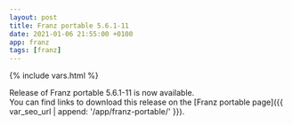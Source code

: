 ```yaml
---
layout: post
title: Franz portable 5.6.1-11
date: 2021-01-06 21:55:00 +0100
app: franz
tags: [franz]
---
```

{% include vars.html %}

Release of Franz portable 5.6.1-11 is now available.<br />
You can find links to download this release on the [Franz portable page]({{ var_seo_url | append: '/app/franz-portable/' }}).

